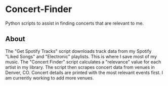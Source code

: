 # Concert-Finder

Python scripts to assist in finding concerts that are relevant to me.

## About

The "Get Spotify Tracks" script downloads track data from my Spotify "Liked Songs" and "Electronic" playlists. This is where I save most of my music.
The "Concert Finder" script calculates a "relevance" value for each artist in my library. The script then scrapes concert data from venues in Denver, CO. Concert details are printed with the most relevant events first.
I am currently working to add more venues.
